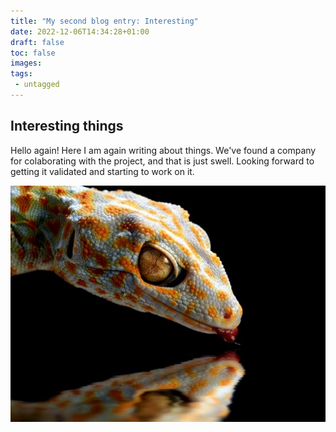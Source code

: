 ```yaml
---
title: "My second blog entry: Interesting"
date: 2022-12-06T14:34:28+01:00
draft: false
toc: false
images: 
tags: 
 - untagged
---
```


## Interesting things
Hello again! Here I am again writing about things. We've found a company for colaborating with the project, and that is just swell. Looking forward to getting it validated and starting to work on it.

![Gekko](/static/interesting-animals-35-728-66855356.jpg)